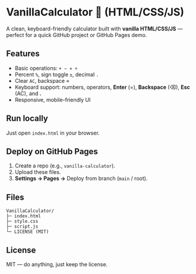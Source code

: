 
# VanillaCalculator 🧮 (HTML/CSS/JS)

A clean, keyboard-friendly calculator built with **vanilla HTML/CSS/JS** — perfect for a quick GitHub project or GitHub Pages demo.

## Features
- Basic operations: `+ − × ÷`
- Percent `%`, sign toggle `±`, decimal `.`
- Clear `AC`, backspace `⌫`
- Keyboard support: numbers, operators, **Enter** (=), **Backspace** (⌫), **Esc** (AC), and **.**
- Responsive, mobile-friendly UI

## Run locally
Just open `index.html` in your browser.

## Deploy on GitHub Pages
1. Create a repo (e.g., `vanilla-calculator`).
2. Upload these files.
3. **Settings → Pages →** Deploy from branch (`main` / root).

## Files
```
VanillaCalculator/
├─ index.html
├─ style.css
├─ script.js
└─ LICENSE (MIT)
```

## License
MIT — do anything, just keep the license.
